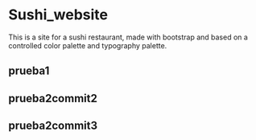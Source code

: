 # Sushi_website
This is a site for a sushi restaurant, made with bootstrap and based on a controlled color palette and typography palette. 
## prueba1
## prueba2commit2
## prueba2commit3
